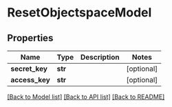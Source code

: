 # ResetObjectspaceModel

## Properties
Name | Type | Description | Notes
------------ | ------------- | ------------- | -------------
**secret_key** | **str** |  | [optional] 
**access_key** | **str** |  | [optional] 

[[Back to Model list]](../README.md#documentation-for-models) [[Back to API list]](../README.md#documentation-for-api-endpoints) [[Back to README]](../README.md)


